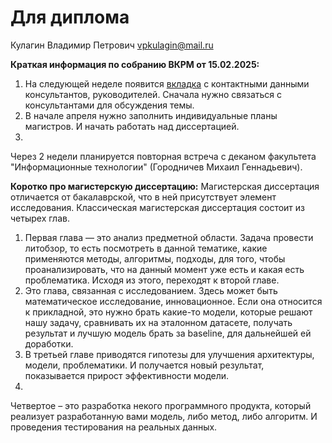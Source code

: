 Для диплома
========================

Кулагин Владимир Петрович
vpkulagin@mail.ru

**Краткая информация по собранию ВКРМ от 15.02.2025:**
1. На следующей неделе появится [вкладка](https://docs.google.com/spreadsheets/d/1U3UTEIduBCx42jcLzkQ0L-R9s3H-eu1OjEaRMHyha9g/edit?usp=sharing) с контактными данными консультантов, руководителей. Сначала нужно связаться с консультантами для обсуждения темы.
2. В начале апреля нужно заполнить индивидуальные планы магистров. И начать работать над диссертацией.
3.
Через 2 недели планируется повторная встреча с деканом факультета
"Информационные технологии" (Городничев Михаил Геннадьевич).

**Коротко про магистерскую диссертацию:**
Магистерская
диссертация отличается от бакалаврской, что в ней присутствует элемент
исследования. Классическая магистерская диссертация состоит из четырех
глав.
1. Первая глава — это анализ предметной области. Задача
провести литобзор, то есть посмотреть в данной тематике, какие
применяются методы, алгоритмы, подходы, для того, чтобы
проанализировать, что на данный момент уже есть и какая есть
проблематика. Исходя из этого, переходят к второй главе.
2. Это
глава, связанная с исследованием. Здесь может быть математическое
исследование, инновационное. Если она относится к прикладной, это нужно
брать какие-то модели, которые решают нашу задачу, сравнивать их на
эталонном датасете, получать результат и лучшую модель брать за
baseline, для дальнейшей ей доработки.
3. В третьей главе приводятся
гипотезы для улучшения архитектуры, модели, проблематики. И получается
новый результат, показывается прирост эффективности модели.
4.
Четвертое – это разработка некого программного продукта, который
реализует разработанную вами модель, либо метод, либо алгоритм. И
проведения тестирования на реальных данных.